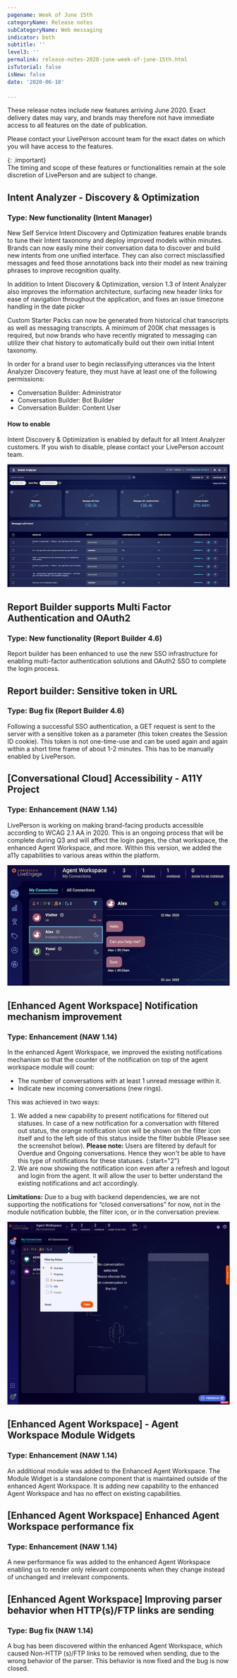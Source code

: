 ```yaml
---
pagename: Week of June 15th
categoryName: Release notes
subCategoryName: Web messaging
indicator: both
subtitle: ''
level3: ''
permalink: release-notes-2020-june-week-of-june-15th.html
isTutorial: false
isNew: false
date: '2020-06-10'

---
```


These release notes include new features arriving June 2020. Exact delivery dates may vary, and brands may therefore not have immediate access to all features on the date of publication.

Please contact your LivePerson account team for the exact dates on which you will have access to the features.

{: .important}  
The timing and scope of these features or functionalities remain at the sole discretion of LivePerson and are subject to change.

## Intent Analyzer - Discovery & Optimization
### Type: New functionality (Intent Manager)

New Self Service Intent Discovery and Optimization features enable brands to tune their Intent taxonomy and deploy improved models within minutes. 
Brands can now easily mine their conversation data to discover and build new intents from one unified interface. They can also correct misclassified messages and feed those annotations back into their model as new training phrases to improve recognition quality.

In addition to Intent Discovery & Optimization, version 1.3 of Intent Analyzer also improves the information architecture, surfacing new header links for ease of navigation throughout the application, and fixes an issue timezone handling in the date picker

Custom Starter Packs can now be generated from historical chat transcripts as well as messaging transcripts. A minimum of 200K chat messages is required, but now brands who have recently migrated to messaging can utilize their chat history to automatically build out their own initial Intent taxonomy.

In order for a brand user to begin reclassifying utterances via the Intent Analyzer Discovery feature, they must have at least one of the following permissions:
- Conversation Builder: Administrator
- Conversation Builder: Bot Builder
- Conversation Builder: Content User

#### How to enable
Intent Discovery & Optimization is enabled by default for all Intent Analyzer customers. If you wish to disable, please contact your LivePerson account team.

![](img/June-15th-RN-1.png)

## Report Builder supports Multi Factor Authentication and OAuth2
### Type: New functionality (Report Builder 4.6)
Report builder has been enhanced to use the new SSO infrastructure for enabling multi-factor authentication solutions and OAuth2 SSO to complete the login process.

## Report builder: Sensitive token in URL
### Type: Bug fix (Report Builder 4.6)

Following a successful SSO authentication, a GET request is sent to the server with a sensitive token as a parameter (this token creates the Session ID cookie). This token is not one-time-use and can be used again and again within a short time frame of about 1-2 minutes. This has to be manually enabled by LivePerson.

## [Conversational Cloud] Accessibility - A11Y Project
### Type: Enhancement (NAW 1.14)

LivePerson is working on making brand-facing products accessible according to WCAG 2.1 AA in 2020. This is an ongoing process that will be complete during Q3 and will affect the login pages, the chat workspace, the enhanced Agent Workspace, and more. Within this version, we added the a11y capabilities to various areas within the platform.

![](img/week-of-june-15th-1.png)

## [Enhanced Agent Workspace]  Notification mechanism improvement
### Type: Enhancement (NAW 1.14)

In the enhanced Agent Workspace, we improved the existing notifications mechanism so that the counter of the notification on top of the agent workspace module will count:
* The number of conversations with at least 1 unread message within it.
* Indicate new incoming conversations (new rings).

This was achieved in two ways: 
1. We added a new capability to present notifications for filtered out statuses.
In case of a new notification for a conversation with filtered out status, the orange notification icon will be shown on the filter icon itself and to the left side of this status inside the filter bubble (Please see the screenshot below).
**Please note:** Users are filtered by default for Overdue and Ongoing conversations. Hence they won't be able to have this type of notifications for these statuses.
{:start="2"}
2. We are now showing the notification icon even after a refresh and logout and login from the agent. It will allow the user to better understand the existing notifications and act accordingly. 

**Limitations:** Due to a bug with backend dependencies, we are not supporting the notifications for “closed conversations” for now, not in the module notification bubble, the filter icon, or in the conversation preview.

![](img/week-of-june-15th-2.png)

## [Enhanced Agent Workspace] - Agent Workspace Module Widgets
### Type: Enhancement (NAW 1.14)

An additional module was added to the Enhanced Agent Workspace. The Module Widget is a standalone component that is maintained outside of the enhanced Agent Workspace. It is adding new capability to the enhanced Agent Workspace and has no effect on existing capabilities.

## [Enhanced Agent Workspace] Enhanced Agent Workspace performance fix
### Type: Enhancement (NAW 1.14)

A new performance fix was added to the enhanced Agent Workspace enabling us to render only relevant components when they change instead of unchanged and irrelevant components.

## [Enhanced Agent Workspace] Improving parser behavior when HTTP(s)/FTP links are sending
### Type: Bug fix (NAW 1.14)

A bug has been discovered within the enhanced Agent Workspace, which caused Non-HTTP (s)/FTP links to be removed when sending, due to the wrong behavior of the parser. This behavior is now fixed and the bug is now closed.
